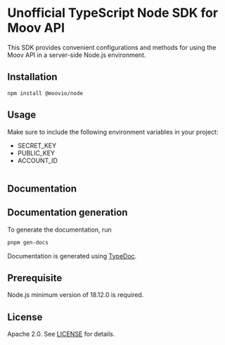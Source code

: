 # Unofficial TypeScript Node SDK for Moov API

This SDK provides convenient configurations and methods for using the Moov API in a server-side Node.js environment. 

## Installation

```shell
npm install @moovio/node
```

## Usage

Make sure to include the following environment variables in your project:
- SECRET_KEY
- PUBLIC_KEY
- ACCOUNT_ID

```javascript

```

## Documentation

<!-- INSERT GENERATED DOCS START -->

<!-- INSERT GENERATED DOCS END -->

## Documentation generation

To generate the documentation, run

```bash
pnpm gen-docs
```

Documentation is generated using [TypeDoc](https://typedoc.org/).

## Prerequisite
Node.js minimum version of 18.12.0 is required.

## License

Apache 2.0. See [LICENSE](/LICENSE) for details.
